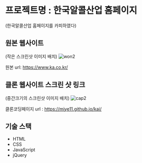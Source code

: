 # 프로젝트명 : 한국알콜산업 홈페이지
(한국알콜산업 홈페이지를 카피하였다)

## 원본 웹사이트
(작은 스크린샷 이미지 배치)
![won2](https://github.com/miye11/kai/assets/142760561/ef58cb18-9310-481c-8e98-71014497406f)


원본 url: https://www.ka.co.kr/

## 클론 웹사이트 스크린 샷 링크
(중간크기의 스크린샷 이미지 배치)
![cap2](https://github.com/miye11/kai/assets/142760561/eeaa9718-0d1c-4efc-90b5-e2ac85fa0a69)



클론코딩페이지 url : https://miye11.github.io/kai/


## 기술 스택
- HTML
- CSS
- JavaScript
- jQuery
